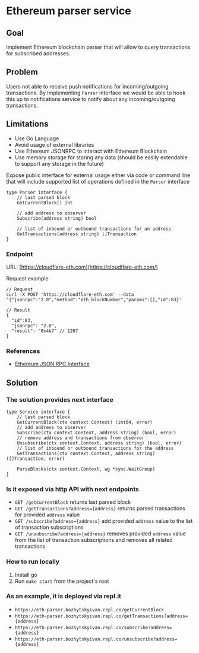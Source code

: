 # Ethereum parser service

## Goal

Implement Ethereum blockchain parser that will allow to query transactions for subscribed addresses.

## Problem

Users not able to receive push notifications for incoming/outgoing transactions. By Implementing `Parser` interface we would be able to hook this up to notifications service to notify about any incoming/outgoing transactions.

## Limitations

- Use Go Language
- Avoid usage of external libraries
- Use Ethereum JSONRPC to interact with Ethereum Blockchain
- Use memory storage for storing any data (should be easily extendable to support any storage in the future)

Expose public interface for external usage either via code or command line that will include supported list of operations defined in the `Parser` interface

```golang
type Parser interface {
	// last parsed block
	GetCurrentBlock() int

	// add address to observer
	Subscribe(address string) bool

	// list of inbound or outbound transactions for an address
	GetTransactions(address string) []Transaction
}
```

### Endpoint

URL: [https://cloudflare-eth.com](https://cloudflare-eth.com/)

Request example

```shell
// Request
curl -X POST 'https://cloudflare-eth.com' --data '{"jsonrpc":"2.0","method":"eth_blockNumber","params":[],"id":83}'

// Result
{
  "id":83,
  "jsonrpc": "2.0",
  "result": "0x4b7" // 1207
}
```

### References

- [Ethereum JSON RPC Interface](https://eth.wiki/json-rpc/API)

## Solution  
### The solution provides next interface
```golang
type Service interface {
	// last parsed block
	GetCurrentBlock(ctx context.Context) (int64, error)
	// add address to observer
	Subscribe(ctx context.Context, address string) (bool, error)
	// remove address and transactions from observer
	Unsubscribe(ctx context.Context, address string) (bool, error)
	// list of inbound or outbound transactions for the address
	GetTransactions(ctx context.Context, address string) ([]Transaction, error)

	ParseBlocks(ctx context.Context, wg *sync.WaitGroup)
}
```

### Is it exposed via http API with next endpoints
* `GET /getCurrentBlock` returns last parsed block
* `GET /getTransactions?address={address}` returns parsed transactions for provided `address` value
* `GET /subscribe?address={address}` add provided `address` value to the list of transaction subscriptions
* `GET /unsubscribe?address={address}` removes provided `address` value from the list of transaction subscriptions and removes all related transactions

### How to run locally
1. Install go 
2. Run `make start` from the project's root

### As an example, it is deployed via repl.it
* `https://eth-parser.bozhytskyivan.repl.co/getCurrentBlock`
* `https://eth-parser.bozhytskyivan.repl.co/getTransactions?address={address}`
* `https://eth-parser.bozhytskyivan.repl.co/subscribe?address={address}`
* `https://eth-parser.bozhytskyivan.repl.co/unsubscribe?address={address}`
